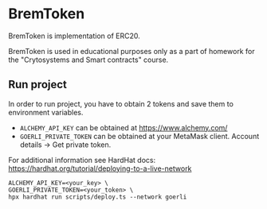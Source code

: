 # BremToken

BremToken is implementation of ERC20.

BremToken is used in educational purposes only as a part of homework for the "Crytosystems and Smart contracts" course.


## Run project

In order to run project, you have to obtain 2 tokens and save them to environment variables.

- `ALCHEMY_API_KEY` can be obtained at https://www.alchemy.com/
- `GOERLI_PRIVATE_TOKEN` can be obtained at your MetaMask client. Account details -> Get private token.

For additional information see HardHat docs: https://hardhat.org/tutorial/deploying-to-a-live-network

```shell
ALCHEMY_API_KEY=<your_key> \
GOERLI_PRIVATE_TOKEN=<your_token> \
hpx hardhat run scripts/deploy.ts --network goerli
```
